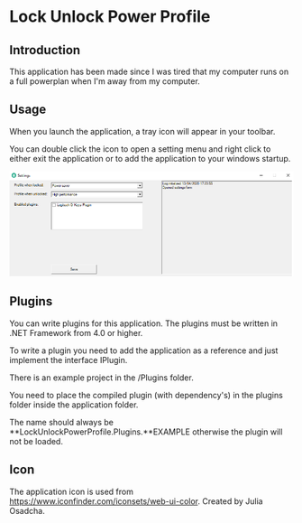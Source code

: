 # Lock Unlock Power Profile

## Introduction
This application has been made since I was tired that my computer runs on a full powerplan when I'm away from my computer.

## Usage
When you launch the application, a tray icon will appear in your toolbar. 

You can double click the icon to open a setting menu and right click to either exit the application or to add the application to your windows startup.

![alt text](img/settings.png "Settings menu")

## Plugins
You can write plugins for this application. The plugins must be written in .NET Framework from 4.0 or higher.

To write a plugin you need to add the application as a reference and just implement the interface IPlugin. 

There is an example project in the /Plugins folder. 

You need to place the compiled plugin (with dependency's) in the plugins folder inside the application folder.

The name should always be **LockUnlockPowerProfile.Plugins.**EXAMPLE otherwise the plugin will not be loaded.

## Icon
The application icon is used from https://www.iconfinder.com/iconsets/web-ui-color. Created by Julia Osadcha.